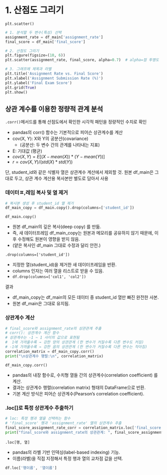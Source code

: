 # 1. 산점도 그리기 
`plt.scatter()`
```python 
# 1. 분석할 두 변수(특성) 선택
assignment_rate = df_main['assignment_rate']
final_score = df_main['final_score']

# 2. 산점도 그리기
plt.figure(figsize=(10, 6))
plt.scatter(assignment_rate, final_score, alpha=0.7)  # alpha=점 투명도

# 3. 그래프에 제목과 라벨
plt.title('Assignment Rate vs. Final Score')
plt.xlabel('Assignment Submission Rate (%)')
plt.ylabel('Final Exam Score')
plt.grid(True)
plt.show()
```

## 상관 계수를 이용한 정량적 관계 분석
`.corr()`메서드를 통해 산점도에서 확인한 시각적 패턴을 정량적인 수치로 확인

- pandas의 corr() 함수는 기본적으로 피어슨 상관계수를 계산
- cov(X, Y): X와 Y의 공분산(covariance)
  - (공분산: 두 변수 간의 관계를 나타내는 지표)
- E: 기대값 (평균)
- $cov(X, Y) = E[(X - mean(X)) * (Y - mean(Y))]$
- $r = cov(X, Y) / (std(X) * std(Y))$

단, student_id와 같은 식별자 열은 상관계수 계산에서 제외할 것.
원본 df_main은 그대로 두고, 상관 계수 계산용 복사본만 별도로 담아서 사용

### 데이터ㅍ,레임 복사 및 열 제거 
```python 
# 복사본 생성 후 student_id 열 제거
df_main_copy = df_main.copy().drop(columns=['student_id'])
```
`df_main.copy()`
- 원본 df_main의 깊은 복사(deep copy) 를 만듦.
- 즉, 새 데이터프레임 df_main_copy는 원본과 메모리를 공유하지 않기 때문에, 이후 수정해도 원본이 영향을 받지 않음.
- (얕은 복사인 df_main 그대로 수정과 달리 안전.)

`.drop(columns=['student_id'])`
- 지정한 열(student_id)을 제거한 새 데이터프레임을 반환.
- columns 인자는 여러 열을 리스트로 받을 수 있음.
- `df.drop(columns=['col1', 'col2'])`

결과
- df_main_copy는 df_main의 모든 데이터 중 student_id 열만 빠진 완전한 사본.
- 원본 df_main은 그대로 유지됨.

### 상관계수 계산 
```python
# final_score와 assignment_rate의 상관관계 추출
# corr(): 상관계수 계산 함수
# 상관계수는 -1 ~ 1 사이의 값으로 표현됨
#  1에 가까울수록 → 강한 양의 상관관계 (한 변수가 커질수록 다른 변수도 커짐)
# -1에 가까울수록 → 강한 음의 상관관계 (한 변수가 커질수록 다른 변수는 작아짐)
correlation_matrix = df_main_copy.corr()
print("\n상관계수 행렬:\n", correlation_matrix)
```

`df_main_copy.corr()`
- pandas의 내장 함수로, 수치형 열들 간의 상관계수(correlation coefficient) 를 계산.
- 결과는 상관계수 행렬(correlation matrix) 형태의 DataFrame으로 반환.
- 기본 계산 방식은 피어슨 상관계수(Pearson’s correlation coefficient).

### .loc[]로 특정 상관계수 추출하기
```python 
# loc: 특정 행과 열을 선택하는 함수
# 'final_score' 행과 'assignment_rate' 열의 상관계수 추출
final_score_assignment_rate_corr = correlation_matrix.loc['final_score', 'assignment_rate']
print("final_score와 assignment_rate의 상관관계: ", final_score_assignment_rate_corr)
```

`.loc[행, 열]`
- pandas의 라벨 기반 인덱싱(label-based indexing) 기능.
- 이름(라벨)을 직접 지정해서 특정 행과 열의 교차점 값을 선택.
```python
df.loc['행이름', '열이름']
```